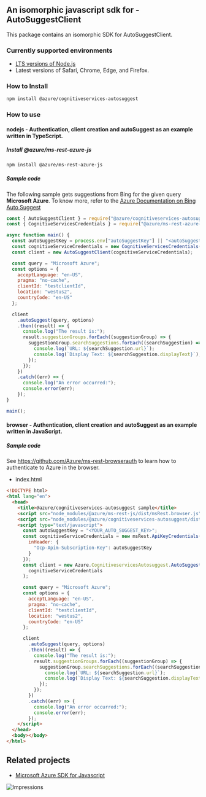 ## An isomorphic javascript sdk for - AutoSuggestClient

This package contains an isomorphic SDK for AutoSuggestClient.

### Currently supported environments

- [LTS versions of Node.js](https://github.com/nodejs/release#release-schedule)
- Latest versions of Safari, Chrome, Edge, and Firefox.

### How to Install

```bash
npm install @azure/cognitiveservices-autosuggest
```

### How to use

#### nodejs - Authentication, client creation and autoSuggest as an example written in TypeScript.

##### Install @azure/ms-rest-azure-js

```bash
npm install @azure/ms-rest-azure-js
```

##### Sample code
The following sample gets suggestions from Bing for the given query **Microsoft Azure**. To know more, refer to the [Azure Documentation on Bing Auto Suggest](https://docs.microsoft.com/azure/cognitive-services/bing-autosuggest/)

```javascript
const { AutoSuggestClient } = require("@azure/cognitiveservices-autosuggest");
const { CognitiveServicesCredentials } = require("@azure/ms-rest-azure-js");

async function main() {
  const autoSuggestKey = process.env["autoSuggestKey"] || "<autoSuggestKey>";
  const cognitiveServiceCredentials = new CognitiveServicesCredentials(autoSuggestKey);
  const client = new AutoSuggestClient(cognitiveServiceCredentials);

  const query = "Microsoft Azure";
  const options = {
    acceptLanguage: "en-US",
    pragma: "no-cache",
    clientId: "testclientId",
    location: "westus2",
    countryCode: "en-US"
  };

  client
    .autoSuggest(query, options)
    .then((result) => {
      console.log("The result is:");
      result.suggestionGroups.forEach((suggestionGroup) => {
        suggestionGroup.searchSuggestions.forEach((searchSuggestion) => {
          console.log(`URL: ${searchSuggestion.url}`);
          console.log(`Display Text: ${searchSuggestion.displayText}`);
        });
      });
    })
    .catch((err) => {
      console.log("An error occurred:");
      console.error(err);
    });
}

main();
```

#### browser - Authentication, client creation and autoSuggest as an example written in JavaScript.

##### Sample code

See https://github.com/Azure/ms-rest-browserauth to learn how to authenticate to Azure in the browser.

- index.html

```html
<!DOCTYPE html>
<html lang="en">
  <head>
    <title>@azure/cognitiveservices-autosuggest sample</title>
    <script src="node_modules/@azure/ms-rest-js/dist/msRest.browser.js"></script>
    <script src="node_modules/@azure/cognitiveservices-autosuggest/dist/cognitiveservices-autosuggest.js"></script>
    <script type="text/javascript">
      const autoSuggestKey = "<YOUR_AUTO_SUGGEST_KEY>";
      const cognitiveServiceCredentials = new msRest.ApiKeyCredentials({
        inHeader: {
          "Ocp-Apim-Subscription-Key": autoSuggestKey
        }
      });
      const client = new Azure.CognitiveservicesAutosuggest.AutoSuggestClient(
        cognitiveServiceCredentials
      );

      const query = "Microsoft Azure";
      const options = {
        acceptLanguage: "en-US",
        pragma: "no-cache",
        clientId: "testclientId",
        location: "westus2",
        countryCode: "en-US"
      };

      client
        .autoSuggest(query, options)
        .then((result) => {
          console.log("The result is:");
          result.suggestionGroups.forEach((suggestionGroup) => {
            suggestionGroup.searchSuggestions.forEach((searchSuggestion) => {
              console.log(`URL: ${searchSuggestion.url}`);
              console.log(`Display Text: ${searchSuggestion.displayText}`);
            });
          });
        })
        .catch((err) => {
          console.log("An error occurred:");
          console.error(err);
        });
    </script>
  </head>
  <body></body>
</html>
```

## Related projects

- [Microsoft Azure SDK for Javascript](https://github.com/Azure/azure-sdk-for-js)

![Impressions](https://azure-sdk-impressions.azurewebsites.net/api/impressions/azure-sdk-for-js%2Fsdk%2Fcognitiveservices%2Fcognitiveservices-autosuggest%2FREADME.png)